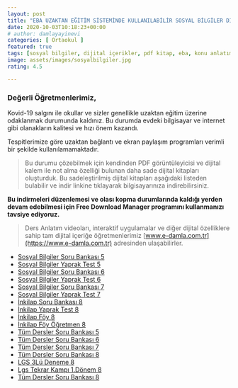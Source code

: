 ```yaml
---
layout: post
title: "EBA UZAKTAN EĞİTİM SİSTEMİNDE KULLANILABİLİR SOSYAL BİLGİLER DİJİTAL İÇERİKLERİ"
date: 2020-10-03T10:18:23+00:00
# author: damlayayinevi
categories: [ Ortaokul ]
featured: true
tags: [sosyal bilgiler, dijital içerikler, pdf kitap, eba, konu anlatım, ders notları]
image: assets/images/sosyalbilgiler.jpg
rating: 4.5

---
```


### **Değerli Öğretmenlerimiz,**

Kovid-19 salgını ile okullar ve sizler genellikle uzaktan eğitim üzerine odaklanmak durumunda kaldınız. Bu durumda evdeki bilgisayar ve internet gibi olanakların kalitesi ve hızı önem kazandı.

Tespitlerimize göre uzaktan bağlantı ve ekran paylaşım programları verimli bir şekilde kullanılamamaktadır.

>Bu durumu çözebilmek için kendinden PDF görüntüleyicisi ve dijital kalem ile not alma özelliği bulunan daha sade dijital kitapları oluşturduk. Bu sadeleştirilmiş dijital kitapları aşağıdaki listeden bulabilir ve indir linkine tıklayarak bilgisayarınıza indirebilirsiniz.

**Bu indirmeleri düzenlemesi ve olası kopma durumlarında kaldığı yerden devam edebilmesi için Free Download Manager programını kullanmanızı tavsiye ediyoruz.**

>Ders Anlatım videoları, interaktif uygulamalar ve diğer dijital özelliklere sahip tam dijital içeriğe öğretmenlerimiz [www.e-damla.com.tr](https://www.e-damla.com.tr) adresinden ulaşabilirler.



- [Sosyal Bilgiler Soru Bankası 5](https://cdn.e-damla.com.tr/PUBLIC/flippdfs/5-sos-sorubankasi.exe)
- [Sosyal Bilgiler Yaprak Test 5](https://cdn.e-damla.com.tr/PUBLIC/flippdfs/5-sos-yapraktest.exe)
- [Sosyal Bilgiler Soru Bankası 6](https://cdn.e-damla.com.tr/PUBLIC/flippdfs/6-sos-sorubankasi.exe)
- [Sosyal Bilgiler Yaprak Test 6](https://cdn.e-damla.com.tr/PUBLIC/flippdfs/6-sos-yapraktest.exe)
- [Sosyal Bilgiler Soru Bankası 7](https://cdn.e-damla.com.tr/PUBLIC/flippdfs/7-sos-sorubankasi.exe)
- [Sosyal Bilgiler Yaprak Test 7](https://cdn.e-damla.com.tr/PUBLIC/flippdfs/7-sos-yapraktest.exe)
- [İnkilap Soru Bankası 8](https://cdn.e-damla.com.tr/PUBLIC/flippdfs/8-inkilap-sorubankasi.exe)
- [İnkilap Yaprak Test 8](https://cdn.e-damla.com.tr/PUBLIC/flippdfs/8-inkilap-yapraktest.exe)
- [İnkilap Föy 8](https://cdn.e-damla.com.tr/PUBLIC/flippdfs/8-inkilap-foy.exe)
- [İnkilap Föy Öğretmen 8](https://cdn.e-damla.com.tr/PUBLIC/flippdfs/8-inkilap-foyogretmen.exe)
- [Tüm Dersler Soru Bankası 5](https://cdn.e-damla.com.tr/PUBLIC/flippdfs/5-td-sorubankasi.exe)
- [Tüm Dersler Soru Bankası 6](https://cdn.e-damla.com.tr/PUBLIC/flippdfs/6-td-sorubankasi.exe)
- [Tüm Dersler Soru Bankası 7](https://cdn.e-damla.com.tr/PUBLIC/flippdfs/7-td-sorubankasi.exe)
- [Tüm Dersler Soru Bankası 8](https://cdn.e-damla.com.tr/PUBLIC/flippdfs/8-td-sorubankasi.exe)
- [LGS 3Lü Deneme 8](https://cdn.e-damla.com.tr/PUBLIC/flippdfs/8-lgs3ludeneme.exe)
- [Lgs Tekrar Kampı 1.Dönem 8](https://cdn.e-damla.com.tr/PUBLIC/flippdfs/8-lgstekrarkampi1donem.exe)
- [Tüm Dersler Soru Bankası 8](https://cdn.e-damla.com.tr/PUBLIC/flippdfs/8-td-sorubankasi.exe)